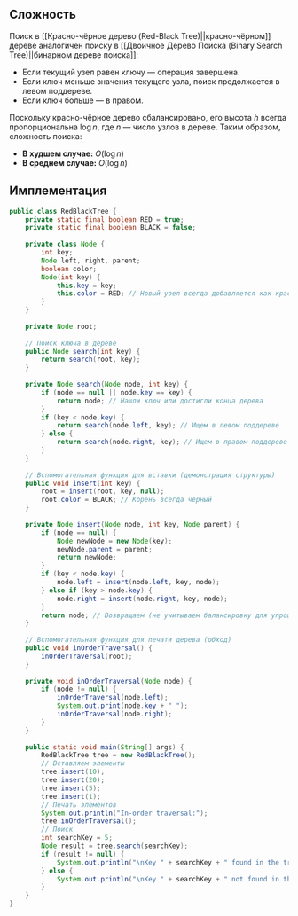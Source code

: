 
## Сложность

Поиск в [[Красно-чёрное дерево (Red-Black Tree)||красно-чёрном]] дереве аналогичен поиску в [[Двоичное Дерево Поиска (Binary Search Tree)||бинарном дереве поиска]]:

- Если текущий узел равен ключу — операция завершена.
- Если ключ меньше значения текущего узла, поиск продолжается в левом поддереве.
- Если ключ больше — в правом.

Поскольку красно-чёрное дерево сбалансировано, его высота $h$ всегда пропорциональна $\log n$, где $n$ — число узлов в дереве. Таким образом, сложность поиска:

- **В худшем случае:** $O(\log n)$
- **В среднем случае:** $O(\log n)$

## Имплементация

``` java
public class RedBlackTree {
    private static final boolean RED = true;
    private static final boolean BLACK = false;
	
    private class Node {
        int key;
        Node left, right, parent;
        boolean color;
        Node(int key) {
            this.key = key;
            this.color = RED; // Новый узел всегда добавляется как красный
        }
    }
	
    private Node root;
	
    // Поиск ключа в дереве
    public Node search(int key) {
        return search(root, key);
    }
	
    private Node search(Node node, int key) {
        if (node == null || node.key == key) {
            return node; // Нашли ключ или достигли конца дерева
        }
        if (key < node.key) {
            return search(node.left, key); // Ищем в левом поддереве
        } else {
            return search(node.right, key); // Ищем в правом поддереве
        }
    }
	
    // Вспомогательная функция для вставки (демонстрация структуры)
    public void insert(int key) {
        root = insert(root, key, null);
        root.color = BLACK; // Корень всегда чёрный
    }
	
    private Node insert(Node node, int key, Node parent) {
        if (node == null) {
            Node newNode = new Node(key);
            newNode.parent = parent;
            return newNode;
        }
        if (key < node.key) {
            node.left = insert(node.left, key, node);
        } else if (key > node.key) {
            node.right = insert(node.right, key, node);
        }
        return node; // Возвращаем (не учитываем балансировку для упрощения примера)
    }
	
    // Вспомогательная функция для печати дерева (обход)
    public void inOrderTraversal() {
        inOrderTraversal(root);
    }
	
    private void inOrderTraversal(Node node) {
        if (node != null) {
            inOrderTraversal(node.left);
            System.out.print(node.key + " ");
            inOrderTraversal(node.right);
        }
    }
	
    public static void main(String[] args) {
        RedBlackTree tree = new RedBlackTree();
        // Вставляем элементы
        tree.insert(10);
        tree.insert(20);
        tree.insert(5);
        tree.insert(1);
        // Печать элементов
        System.out.println("In-order traversal:");
        tree.inOrderTraversal();
        // Поиск
        int searchKey = 5;
        Node result = tree.search(searchKey);
        if (result != null) {
            System.out.println("\nKey " + searchKey + " found in the tree.");
        } else {
            System.out.println("\nKey " + searchKey + " not found in the tree.");
        }
    }
}
```


